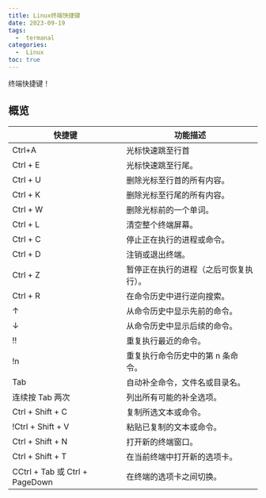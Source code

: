 ```yaml
---
title: Linux终端快捷键
date: 2023-09-19
tags:
  -  termanal
categories:
  -  Linux
toc: true
---
```


终端快捷键！

<!-- more -->


## 概览

|快捷键|功能描述|  
|---|---| 
|Ctrl+A| 光标快速跳至行首| 
|Ctrl + E|光标快速跳至行尾。|
|Ctrl + U|删除光标至行首的所有内容。|
|Ctrl + K|删除光标至行尾的所有内容。|
|Ctrl + W|删除光标前的一个单词。|
|Ctrl + L	|清空整个终端屏幕。|
|Ctrl + C	|停止正在执行的进程或命令。|
|Ctrl + D	|注销或退出终端。|
|Ctrl + Z	|暂停正在执行的进程（之后可恢复执行）。|
|Ctrl + R	|在命令历史中进行逆向搜索。|
|↑	|从命令历史中显示先前的命令。|
|↓	|从命令历史中显示后续的命令。|
|!!		|重复执行最近的命令。|
|!n		|重复执行命令历史中的第 n 条命令。|
|Tab		|自动补全命令，文件名或目录名。|
|连续按 Tab 两次		|列出所有可能的补全选项。|
|Ctrl + Shift + C	|复制所选文本或命令。|
|!Ctrl + Shift + V		|粘贴已复制的文本或命令。|
|Ctrl + Shift + N		|打开新的终端窗口。|
|Ctrl + Shift + T		|在当前终端中打开新的选项卡。|
|CCtrl + Tab 或 Ctrl + PageDown			|在终端的选项卡之间切换。|


